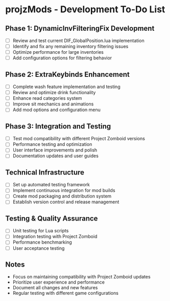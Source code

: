 # projzMods - Development To-Do List

## Phase 1: DynamicInvFilteringFix Development

- [ ] Review and test current DIF_GlobalPosition.lua implementation
- [ ] Identify and fix any remaining inventory filtering issues
- [ ] Optimize performance for large inventories
- [ ] Add configuration options for filtering behavior

## Phase 2: ExtraKeybinds Enhancement

- [ ] Complete wash feature implementation and testing
- [ ] Review and optimize drink functionality
- [ ] Enhance read categories system
- [ ] Improve sit mechanics and animations
- [ ] Add mod options and configuration menu

## Phase 3: Integration and Testing

- [ ] Test mod compatibility with different Project Zomboid versions
- [ ] Performance testing and optimization
- [ ] User interface improvements and polish
- [ ] Documentation updates and user guides

## Technical Infrastructure

- [ ] Set up automated testing framework
- [ ] Implement continuous integration for mod builds
- [ ] Create mod packaging and distribution system
- [ ] Establish version control and release management

## Testing & Quality Assurance

- [ ] Unit testing for Lua scripts
- [ ] Integration testing with Project Zomboid
- [ ] Performance benchmarking
- [ ] User acceptance testing

## Notes

- Focus on maintaining compatibility with Project Zomboid updates
- Prioritize user experience and performance
- Document all changes and new features
- Regular testing with different game configurations
